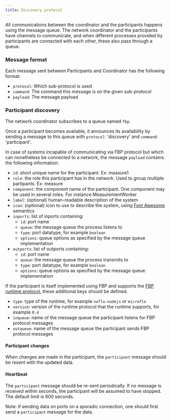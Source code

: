 ```yaml
---
title: Discovery protocol
---
```

All communications between the coordinator and the participants happens using the message queue.
The network coordinator and the participants have channels to communicate,
and when different processes provided by participants are connected with each other,
these also pass through a queue.


### Message format

Each message sent between Participants and Coordinator has the following format:

* `protocol`: Which sub-protocol is used
* `command`: The command this message is on the given sub-protocol
* `payload`: The message payload

### Participant discovery

The network coordinator subscribes to a queue named `fbp`.

Once a participant becomes available, it announces its availability by sending a message to this queue
with `protocol`: 'discovery' and `command`: 'participant'.

In case of systems incapable of communicating via FBP protocol
but which can nonetheless be connected to a network,
the message `payload` contains the following information:

* `id`: short unique name for the participant. Ex: measure1
* `role`: the role this participant has in the network. Used to group multiple partipants. Ex: measure
* `component`: the component name of the participant. One component may be used in several roles. For instance MeasurementWorker
* `label`: (optional) human-readable description of the system
* `icon`: (optional) icon to use to describe the system, using [Font Awesome](http://fontawesome.io/icons/) semantics
* `inports`: list of inports containing:
  - `id`: port name
  - `queue`: the message queue the process listens to
  - `type`: port datatype, for example `boolean`
  - `options`: queue options as specified by the message queue implementation
* `outports`: list of outports containing:
  - `id`: port name
  - `queue`: the message queue the process transmits to
  - `type`: port datatype, for example `boolean`
  - `options`: queue options as specified by the message queue implementation

If the participant is itself implemented using FBP and supports the
[FBP runtime protocol](https://flowbased.github.io/fbp-protocol/), these additional keys should be defined.

* `type`: type of the runtime, for example `noflo-nodejs` or `microflo`
* `version`: version of the runtime protocol that the runtime supports, for example `0.4`
* `inqueue`:  name of the message queue the participant listens for FBP protocol messages
* `outqueue`:  name of the message queue the participant sends FBP protocol messages

#### Participant changes

When changes are made in the participant,
the `participant` message should be resent with the updated data.

#### Heartbeat

The `participant` message should be re-sent periodically.
If no message is received within seconds,
the participant will be assumed to have stopped.
The default limit is 600 seconds.

Note: if sending data on ports on a sporadic connection,
one should first send a `participant` message for the data.


